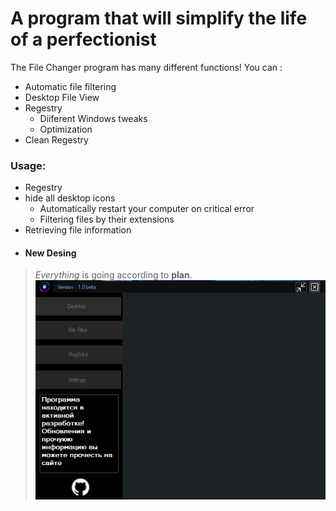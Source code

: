 # A program that will simplify the life of a perfectionist


The File Changer program has many different functions!
You can :
- Automatic file filtering
- Desktop File View
- Regestry
    - Diiferent Windows tweaks
    - Optimization
- Clean Regestry

### Usage: 
- Regestry
- hide all desktop icons
    - Automatically restart your computer on critical error
    - Filtering files by their extensions
- Retrieving file information
- #### New Desing


>  *Everything* is going according to **plan**.
 ![Tux, the Linux mascot](scr.PNG)
